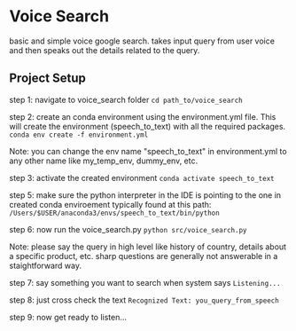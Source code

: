 # Voice Search

basic and simple voice google search. takes input query from user voice and then speaks out the details related to the query.

## Project Setup

step 1: navigate to voice_search folder
`cd path_to/voice_search`

step 2: create an conda environment using the environment.yml file. This will create the environment (speech_to_text) with all the required packages.
`conda env create -f environment.yml`

Note: you can change the env name "speech_to_text" in environment.yml to any other name like my_temp_env, dummy_env, etc.

step 3: activate the created environment
`conda activate speech_to_text`

step 5: make sure the python interpreter in the IDE is pointing to the one in created conda enviroement
typically found at this path: `/Users/$USER/anaconda3/envs/speech_to_text/bin/python`

step 6: now run the voice_search.py
`python src/voice_search.py`

Note: please say the query in high level like history of country, details about a specific product, etc. sharp questions are generally not answerable in a staightforward way.

step 7: say something you want to search when system says `Listening...`

step 8: just cross check the text
`Recognized Text: you_query_from_speech`

step 9: now get ready to listen...
